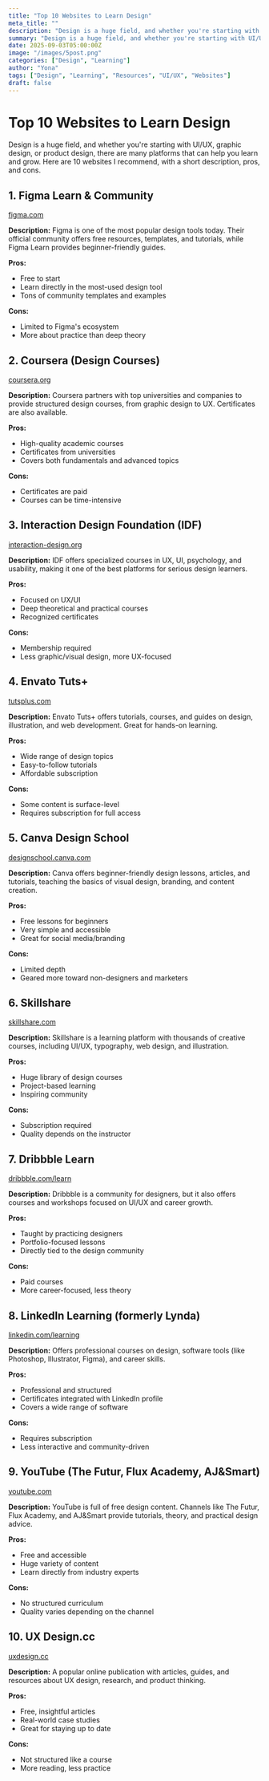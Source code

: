 ```yaml
---
title: "Top 10 Websites to Learn Design"
meta_title: ""
description: "Design is a huge field, and whether you're starting with UI/UX, graphic design, or product design, there are many platforms that can help you learn and grow."
summary: "Design is a huge field, and whether you're starting with UI/UX, graphic design, or product design, there are many platforms that can help you learn and grow. Here are 10 websites I recommend, with a short description, pros, and cons."
date: 2025-09-03T05:00:00Z
image: "/images/5post.png"
categories: ["Design", "Learning"]
author: "Yona"
tags: ["Design", "Learning", "Resources", "UI/UX", "Websites"]
draft: false
---
```


# Top 10 Websites to Learn Design

Design is a huge field, and whether you're starting with UI/UX, graphic design, or product design, there are many platforms that can help you learn and grow. Here are 10 websites I recommend, with a short description, pros, and cons.

## 1. Figma Learn & Community

[figma.com](https://figma.com)

**Description:** Figma is one of the most popular design tools today. Their official community offers free resources, templates, and tutorials, while Figma Learn provides beginner-friendly guides.

**Pros:**

* Free to start
* Learn directly in the most-used design tool
* Tons of community templates and examples

**Cons:**

* Limited to Figma's ecosystem
* More about practice than deep theory

## 2. Coursera (Design Courses)

[coursera.org](https://coursera.org)

**Description:** Coursera partners with top universities and companies to provide structured design courses, from graphic design to UX. Certificates are also available.

**Pros:**

* High-quality academic courses
* Certificates from universities
* Covers both fundamentals and advanced topics

**Cons:**

* Certificates are paid
* Courses can be time-intensive

## 3. Interaction Design Foundation (IDF)

[interaction-design.org](https://interaction-design.org)

**Description:** IDF offers specialized courses in UX, UI, psychology, and usability, making it one of the best platforms for serious design learners.

**Pros:**

* Focused on UX/UI
* Deep theoretical and practical courses
* Recognized certificates

**Cons:**

* Membership required
* Less graphic/visual design, more UX-focused

## 4. Envato Tuts+

[tutsplus.com](https://tutsplus.com)

**Description:** Envato Tuts+ offers tutorials, courses, and guides on design, illustration, and web development. Great for hands-on learning.

**Pros:**

* Wide range of design topics
* Easy-to-follow tutorials
* Affordable subscription

**Cons:**

* Some content is surface-level
* Requires subscription for full access

## 5. Canva Design School

[designschool.canva.com](https://designschool.canva.com)

**Description:** Canva offers beginner-friendly design lessons, articles, and tutorials, teaching the basics of visual design, branding, and content creation.

**Pros:**

* Free lessons for beginners
* Very simple and accessible
* Great for social media/branding

**Cons:**

* Limited depth
* Geared more toward non-designers and marketers

## 6. Skillshare

[skillshare.com](https://skillshare.com)

**Description:** Skillshare is a learning platform with thousands of creative courses, including UI/UX, typography, web design, and illustration.

**Pros:**

* Huge library of design courses
* Project-based learning
* Inspiring community

**Cons:**

* Subscription required
* Quality depends on the instructor

## 7. Dribbble Learn

[dribbble.com/learn](https://dribbble.com/learn)

**Description:** Dribbble is a community for designers, but it also offers courses and workshops focused on UI/UX and career growth.

**Pros:**

* Taught by practicing designers
* Portfolio-focused lessons
* Directly tied to the design community

**Cons:**

* Paid courses
* More career-focused, less theory

## 8. LinkedIn Learning (formerly Lynda)

[linkedin.com/learning](https://linkedin.com/learning)

**Description:** Offers professional courses on design, software tools (like Photoshop, Illustrator, Figma), and career skills.

**Pros:**

* Professional and structured
* Certificates integrated with LinkedIn profile
* Covers a wide range of software

**Cons:**

* Requires subscription
* Less interactive and community-driven

## 9. YouTube (The Futur, Flux Academy, AJ&Smart)

[youtube.com](https://youtube.com)

**Description:** YouTube is full of free design content. Channels like The Futur, Flux Academy, and AJ&Smart provide tutorials, theory, and practical design advice.

**Pros:**

* Free and accessible
* Huge variety of content
* Learn directly from industry experts

**Cons:**

* No structured curriculum
* Quality varies depending on the channel

## 10. UX Design.cc

[uxdesign.cc](https://uxdesign.cc)

**Description:** A popular online publication with articles, guides, and resources about UX design, research, and product thinking.

**Pros:**

* Free, insightful articles
* Real-world case studies
* Great for staying up to date

**Cons:**

* Not structured like a course
* More reading, less practice

